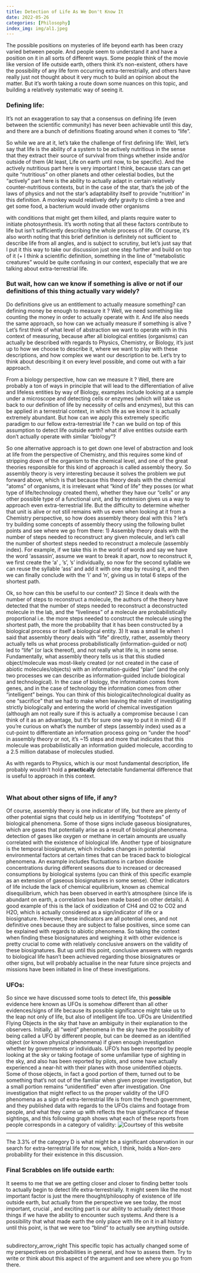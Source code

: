```yaml
---
title: Detection of Life As We Don't Know It
date: 2022-05-26
categories: [Philosophy]
index_img: img/al1.jpeg
---
```

The possible positions on mysteries of life beyond earth has been crazy varied between people. And people seem to understand it and have a position on it in all sorts of different ways. Some people think of the movie like version of life outside earth, others think it’s non-existent, others have the possibility of any life form occurring extra-terrestrially, and others have really just not thought about it very much to build an opinion about the matter. But it’s worth taking a route down some nuances on this topic, and building a relatively systematic way of seeing it. 
                
                
### Defining life:
It’s not an exaggeration to say that a consensus on defining life (even between the scientific community) has never been achievable until this day, and there are a bunch of definitions floating around when it comes to “life”.
             
So while we are at it, let’s take the challenge of first defining life: 
Well, let’s say that life is the ability of a system to be actively nutritious in the sense that they extract their source of survival from things whether inside and/or outside of them (At least, Life on earth until now, to be specific). And the actively nutritious part here is very important I think, because stars can get quite “nutritious” on other planets and other celestial bodies, but the “actively” part here is the ability to actually adapt in certain relatively counter-nutritious contexts, but in the case of the star, that’s the job of the laws of physics and not the star’s adaptability itself to provide “nutrition” in this definition. A monkey would relatively defy gravity to climb a tree and get some food, a bacterium would invade other organisms 

with conditions that might get them killed, and plants require water to initiate photosynthesis. It’s worth noting that all these factors contribute to life but isn’t sufficiently describing the whole process of life. Of course, it’s also worth noting that this brief definition is definitely not sufficient to describe life from all angles, and is subject to scrutiny, but let’s just say that I put it this way to take our discussion just one step further and build on top of it (+ I think a scientific definition, something in the line of  “metabolistic creatures” would be quite confusing in our context, especially that we are talking about extra-terrestrial life. <br>
                                                                                        
### But wait, how can we know if something is alive or not if our definitions of this thing actually vary widely?
Do definitions give us an entitlement to actually measure something? can defining money be enough to measure it ? Well, we need something like counting the money in order to actually operate with it. And life also needs the same approach, so how can we actually measure if something is alive ? Let’s first think of what level of abstraction we want to operate with in this context of measuring, because after all biological entities (organisms) can actually be described with regards to Physics, Chemistry, or Biology, it’s just up to how we choose to describe it, where we want to play with these descriptions, and how complex we want our description to be. Let’s try to think about describing it on every level possible, and come out with a fair approach.

From a biology perspective, how can we measure it ? Well, there are probably a ton of ways in principle that will lead to the differentiation of alive and lifeless entities by way of Biology, examples include looking at a sample under a microscope and detecting cells or enzymes (which will take us back to our definition of life by necessity of cells and enzymes), but this can be applied in a terrestrial context, in which life as we know it is actually extremely abundant. But how can we apply this extremely specific paradigm to our fellow extra-terrestrial life ? can we build on top of this assumption to detect life outside earth? what if alive entities outside earth don’t actually operate with similar “biology”? 

So one alternative approach is to get down one level of abstraction and look at life from the perspective of Chemistry, and this requires some kind of stripping down of the organism to the chemical level, and one of the great theories responsible for this kind of approach is called assembly theory. So assembly theory is very interesting because it solves the problem we put forward above, which is that because this theory deals with the chemical “atoms” of organisms, it is irrelevant what “kind of life” they posses (or what type of life/technology created them), whether they have our “cells” or any other possible type of a functional unit, and by extension gives us a way to approach even extra-terrestrial life. But the difficulty to determine whether that unit is alive or not still remains with us even when looking at it from a Chemistry perspective, so how does assembly theory deal with this ? let’s try building some concepts of assembly theory using the following bullet points and see where we go from there: 1) Assembly theory deals with the number of steps needed to reconstruct any given molecule, and let’s call the number of shortest steps needed to reconstruct a molecule (assembly index). For example, if we take this in the world of words and say we have the word ‘assassin’, assume we want to break it apart, now to reconstruct it, we first create the ‘a’ , ’s’, ’s’ individually, so now for the second syllable we can reuse the syllable ‘ass’ and add it with one step by reusing it, and then we can finally conclude with the ‘i’ and ’n’, giving us in total 6 steps of the shortest path.

Ok, so how can this be useful to our context? 
2) Since it deals with the number of steps to reconstruct a molecule, the authors of the theory have detected that the number of steps needed to reconstruct a deconstructed molecule in the lab, and the “liveliness” of a molecule are probabilistically proportional i.e. the more steps needed to construct the molecule using the shortest path, 
the more the probability that it has been constructed by a biological process or itself a biological entity. 3) It was a small lie when I said that assembly theory deals with “life” directly, rather,  assembly theory actually tells us what process probabilistically (information-guided or not) led to “life” (or lack thereof), and not really what life is, in some sense. Fundamentally, what assembly theory tells us is that this studied object/molecule was most-likely created (or not created in the case of abiotic molecules/objects) with an information-guided “plan” (and the only two processes we can describe as information-guided include biological and technological). In the case of biology, the information comes from genes, and in the case of technology the information comes from other “intelligent” beings. You can think of this biological/technological duality as one “sacrifice” that we had to make when leaving the realm of investigating strictly biologically and entering the world of chemical investigation (although am not really sure if this is actually a compromise because I can think of it as an advantage, but it’s for sure one way to put it in mind) 4) If you’re curious on what’s the number of steps (assembly index) used as a cut-point to differentiate an information process going on “under the hood” in assembly theory or not, it’s ~15 steps and more that indicates that this molecule was probabilistically an information guided molecule, according to a 2.5 million database of molecules studied.

As with regards to Physics, which is our most fundamental description, life probably wouldn’t hold a <b>practically</b> detectable fundamental difference that is useful to approach in this context.<br><br>

### What about other signs of life, if any?
Of course, assembly theory is one indicator of life, but there are plenty of other potential signs that could help us in identifying “footsteps” of biological phenomena. Some of those signs include gaseous biosignatures, which are gases that potentially arise as a result of biological phenomena. detection of gases like oxygen or methane in certain amounts are usually correlated with the existence of biological life. Another type of biosignature is the temporal biosignature, which includes changes in potential environmental factors at certain times that can be traced back to biological phenomena. An example includes fluctuations in carbon dioxide concentrations during different seasons due to increased or decreased consumptions by biological systems (you can think of this specific example as an extension of gaseous biosignatures in some sense). Other indicators of life include the lack of chemical equilibrium, known as chemical disequilibrium, which has been observed in earth’s atmosphere (since life is abundant on earth, a correlation has been made based on other details). A good example of this is the lack of oxidization of CH4 and O2 to CO2 and H2O, which is actually considered as a sign/indicator of life or a biosignature. However, these indicators are all potential ones, and not definitive ones because they are subject to false positives, since some can be explained with regards to abiotic phenomena. So taking the context when finding these biosignatures and weighing it with other evidence is pretty crucial to come with relatively conclusive answers on the validity of these biosignatures. But up until this point, conclusive answers with regards to biological life hasn’t been achieved regarding those biosignatures or other signs, but will probably actualise in the near future since projects and missions have been initiated in line of these investigations.
    
### UFOs:
So since we have discussed some tools to detect life, this <b>possible</b> evidence here known as UFOs is somehow different than all other evidences/signs of life because its possible significance might take us to the leap not only of life, but also of intelligent life too. UFOs are Unidentified Flying Objects in the sky that have an ambiguity in their explanation to the observers. Initially, all “weird” phenomena in the sky have the possibility of being called a UFO by different people, but can be deemed as an identified object (or known physical phenomena) if given enough investigation whether by governments or individuals. UFO’s has been reported by people looking at the sky or taking footage of some unfamiliar type of sighting in the sky, and also has been reported by pilots, and some have actually experienced a near-hit with their planes with those unidentified objects. Some of those objects, in fact a good portion of them, turned out to be something that’s not out of the familiar when given proper investigation, but a small portion remains “unidentified” even after investigation. One investigation that might reflect to us the proper validity of the UFO phenomena as a sign of extra-terrestrial life is from the french government, and they published data with regards to the UFOs claims and footage from people, and what they came up with reflects the true significance of these sightings, and this following graph shows what each of these reports from people corresponds in a category of validity:
![Courtsey of <a href= "https://www.cnes-geipan.fr/en" style=color:darkblue;>this website</a>](/img/al1.jpeg) 
<hr>
The 3.3% of the category D is what might be a significant observation in our search for extra-terrestrial life for now, which, I think, holds a Non-zero probability for their existence in this discussion.


### Final Scrabbles on life outside earth:
It seems to me that we are getting closer and closer to finding better tools to actually begin to detect life extra-terrestrially. It might seem like the most important factor is just the mere thought/philosophy of existence of life outside earth, but actually from the perspective we see today, the most important, crucial , and exciting part is our ability to actually detect those things if we have the ability to encounter such systems. And there is a possibility that what made earth the only place with life on it in all history until this point, is that we were too “blind” to actually see anything outside.


<br>
<span class="material-icons">subdirectory_arrow_right</span> This specific topic has actually changed some of my perspectives on probabilities in general, and how to assess them. Try to write or think about this aspect of the argument and see where you go from there.
